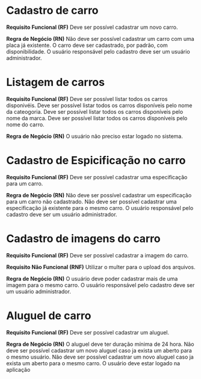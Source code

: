 # Cadastro de carro

**Requisito Funcional (RF)**
Deve ser possível cadastrar um novo carro.

**Regra de Negócio (RN)**
Não deve ser possível cadastrar um carro com uma placa já existente.
O carro deve ser cadastrado, por padrão, com disponibilidade.
O usuário responsável pelo cadastro deve ser um usuário administrador.

# Listagem de carros

**Requisito Funcional (RF)**
Deve ser possível listar todos os carros disponivéis.
Deve ser possível listar todos os carros disponíveis pelo nome da cateogoria.
Deve ser possível listar todos os carros disponíveis pelo nome da marca.
Deve ser possível listar todos os carros disponíveis pelo nome do carro.

**Regra de Negócio (RN)**
O usuário não preciso estar logado no sistema.

# Cadastro de Espicificação no carro

**Requisito Funcional (RF)**
Deve ser possível cadastrar uma especificação para um carro.

**Regra de Negócio (RN)**
Não deve ser possível cadastrar um especificação para um carro não cadastrado.
Não deve ser possível cadastrar uma especificação já existente para o mesmo carro.
O usuário responsável pelo cadastro deve ser um usuário administrador.

# Cadastro de imagens do carro

**Requisito Funcional (RF)**
Deve ser possível cadastrar a imagem do carro.

**Requisito Não Funcional (RNF)**
Utilizar o multer para o upload dos arquivos.

**Regra de Negócio (RN)**
O usuário deve poder cadastrar mais de uma imagem para o mesmo carro.
O usuário responsável pelo cadastro deve ser um usuário administrador.

# Aluguel de carro

**Requisito Funcional (RF)**
Deve ser possível cadastrar um aluguel.

**Regra de Negócio (RN)**
O aluguel deve ter duração mínima de 24 hora.
Não deve ser possível cadastrar um novo aluguel caso ja exista um aberto para o mesmo usuário.
Não deve ser possível cadastrar um novo aluguel caso ja exista um aberto para o mesmo carro.
O usuário deve estar logado na aplicação
